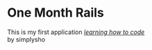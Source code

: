 # One Month Rails

This is my first application 
[*learning how to code*](http://simplysho.tumblr.com)  
by simplysho

